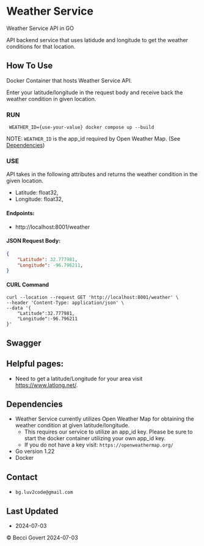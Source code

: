 # Weather Service
Weather Service API in GO

API backend service that uses latidude and longitude to get the weather conditions for that location. 

## How To Use

Docker Container that hosts Weather Service API.

Enter your latitude/longitude in the request body and receive back the weather condition in given location.

### RUN
``` WEATHER_ID={use-your-value} docker compose up --build```

NOTE: `WEATHER_ID` is the app_id required by Open Weather Map. (See [Dependencies](https://github.com/RebGov/WeatherService/blob/feature-service-create2/README.md#dependencies))

### USE
API takes in the following attributes and returns the weather condition in the given location.
- Latitude: float32,
- Longitude: float32,

#### Endpoints:
- http://localhost:8001/weather
   
#### JSON Request Body:
```.json
{
    "Latitude": 32.777981,
    "Longitude": -96.796211,
}
```
#### CURL Command
```
curl --location --request GET 'http://localhost:8001/weather' \
--header 'Content-Type: application/json' \
--data '{
    "Latitude":32.777981,
    "Longitude":-96.796211
}'
```
## Swagger


## Helpful pages:
 - Need to get a latitude/Longitude for your area visit https://www.latlong.net/.

 ## Dependencies
 - Weather Service currently utilizes Open Weather Map for obtaining the weather condition at given latitude/longitude.
    - This requires our service to utilize an app_id key. Please be sure to start the docker container utilizing your own app_id key.
    - If you do not have a key visit: `https://openweathermap.org/`
- Go version 1.22
- Docker

## Contact
- `bg.luv2code@gmail.com`
## Last Updated
- 2024-07-03



© Becci Govert 2024-07-03